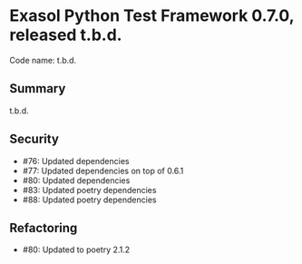 # Exasol Python Test Framework 0.7.0, released t.b.d.

Code name: t.b.d.

## Summary

t.b.d.

## Security

 - #76: Updated dependencies
 - #77: Updated dependencies on top of 0.6.1
 - #80: Updated dependencies
 - #83: Updated poetry dependencies
 - #88: Updated poetry dependencies

## Refactoring

- #80: Updated to poetry 2.1.2